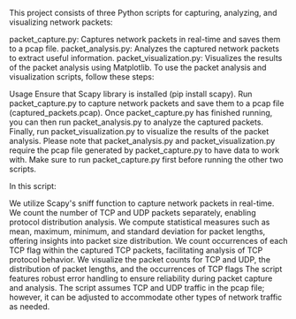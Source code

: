 This project consists of three Python scripts for capturing, analyzing, and visualizing network packets:

packet_capture.py: Captures network packets in real-time and saves them to a pcap file.
packet_analysis.py: Analyzes the captured network packets to extract useful information.
packet_visualization.py: Visualizes the results of the packet analysis using Matplotlib.
To use the packet analysis and visualization scripts, follow these steps:

Usage Ensure that Scapy library is installed (pip install scapy).
Run packet_capture.py to capture network packets and save them to a pcap file (captured_packets.pcap).
Once packet_capture.py has finished running, you can then run packet_analysis.py to analyze the captured packets.
Finally, run packet_visualization.py to visualize the results of the packet analysis.
Please note that packet_analysis.py and packet_visualization.py require the pcap file generated by packet_capture.py to have data to work with. Make sure to run packet_capture.py first before running the other two scripts.

In this script:

We utilize Scapy's sniff function to capture network packets in real-time.
We count the number of TCP and UDP packets separately, enabling protocol distribution analysis.
We compute statistical measures such as mean, maximum, minimum, and standard deviation for packet lengths, offering insights into packet size distribution.
We count occurrences of each TCP flag within the captured TCP packets, facilitating analysis of TCP protocol behavior.
We visualize the packet counts for TCP and UDP, the distribution of packet lengths, and the occurrences of TCP flags
The script features robust error handling to ensure reliability during packet capture and analysis.
The script assumes TCP and UDP traffic in the pcap file; however, it can be adjusted to accommodate other types of network traffic as needed.
